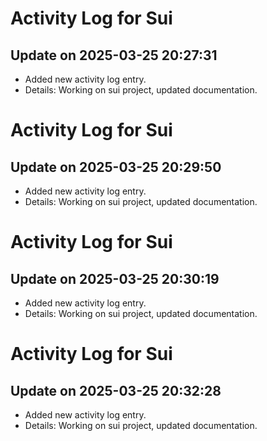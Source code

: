 # Activity Log for Sui

## Update on 2025-03-25 20:27:31
- Added new activity log entry.
- Details: Working on sui project, updated documentation.

# Activity Log for Sui

## Update on 2025-03-25 20:29:50
- Added new activity log entry.
- Details: Working on sui project, updated documentation.

# Activity Log for Sui

## Update on 2025-03-25 20:30:19
- Added new activity log entry.
- Details: Working on sui project, updated documentation.

# Activity Log for Sui

## Update on 2025-03-25 20:32:28
- Added new activity log entry.
- Details: Working on sui project, updated documentation.

